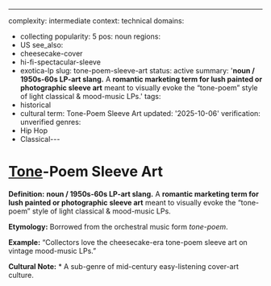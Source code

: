 ---
complexity: intermediate
context: technical
domains:
- collecting
popularity: 5
pos: noun
regions:
- US
see_also:
- cheesecake-cover
- hi-fi-spectacular-sleeve
- exotica-lp
slug: tone-poem-sleeve-art
status: active
summary: '**noun / 1950s-60s LP-art slang.** A **romantic marketing term for lush
  painted or photographic sleeve art** meant to visually evoke the “tone-poem” style
  of light classical & mood-music LPs.'
tags:
- historical
- cultural
term: Tone-Poem Sleeve Art
updated: '2025-10-06'
verification: unverified
genres:
- Hip Hop
- Classical---

# [Tone](../t/tone-arm/)-Poem Sleeve Art

**Definition:** **noun / 1950s-60s LP-art slang.** A **romantic marketing term for lush painted or photographic sleeve art** meant to visually evoke the “tone-poem” style of light classical & mood-music LPs.

**Etymology:** Borrowed from the orchestral music form *tone-poem*.

**Example:** “Collectors love the cheesecake-era tone-poem sleeve art on vintage mood-music LPs.”

**Cultural Note:** * A sub-genre of mid-century easy-listening cover-art culture.

